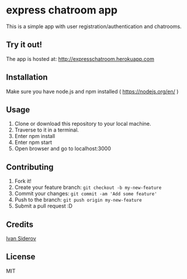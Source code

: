 # express chatroom app

This is a simple app with user registration/authentication and chatrooms.

## Try it out!

The app is hosted at: http://expresschatroom.herokuapp.com

## Installation

Make sure you have node.js and npm installed ( https://nodejs.org/en/ )

## Usage

1. Clone or download this repository to your local machine.
2. Traverse to it in a terminal.
3. Enter npm install
4. Enter npm start
5. Open browser and go to localhost:3000

## Contributing

1. Fork it!
2. Create your feature branch: `git checkout -b my-new-feature`
3. Commit your changes: `git commit -am 'Add some feature'`
4. Push to the branch: `git push origin my-new-feature`
5. Submit a pull request :D



## Credits

[Ivan Siderov](https://github.com/sideroff/)

## License

MIT
